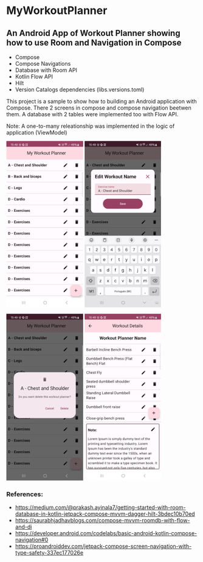 # MyWorkoutPlanner
## An Android App of Workout Planner showing how to use Room and Navigation in Compose

* Compose
* Compose Navigations
* Database with Room API
* Kotlin Flow API
* Hilt
* Version Catalogs dependencies (libs.versions.toml)

This project is a sample to show how to building an Android application with Compose. There 2 screens in compose and compose navigation beetwen them. A database
with 2 tables were implemented too with Flow API.

Note: A one-to-many releationship was implemented in the logic of application (ViewModel)

<img src="screenshots/screenshot1.png" width="40%"> <img src="screenshots/screenshot2.png" width="40%">

<img src="screenshots/screenshot3.png" width="40%"> <img src="screenshots/screenshot4.png" width="40%">

### References:
 * https://medium.com/@prakash.ayinala7/getting-started-with-room-database-in-kotlin-jetpack-compose-mvvm-dagger-hilt-3bdec10b70ed
 * https://saurabhjadhavblogs.com/compose-mvvm-roomdb-with-flow-and-di
 * https://developer.android.com/codelabs/basic-android-kotlin-compose-navigation#0
 * https://proandroiddev.com/jetpack-compose-screen-navigation-with-type-safety-337ec177026e